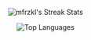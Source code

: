 <p align="center">
  <img src="https://github-readme-streak-stats.herokuapp.com/?user=mfrzkl&theme=tokyonight" alt="mfrzkl's Streak Stats" />
</p>
<p align="center">
  <img src="https://github-readme-stats.vercel.app/api/top-langs?username=mfrzkl&hide=html,css,scss,makefile,asp.net,csharp,shaderlab&layout=compact&theme=tokyonight" alt="Top Languages" />
</p>
